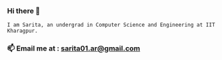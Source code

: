 ### Hi there 👋
    I am Sarita, an undergrad in Computer Science and Engineering at IIT Kharagpur.
<!--
**Sarita-Singh/Sarita-Singh** is a ✨ _special_ ✨ repository because its `README.md` (this file) appears on your GitHub profile.

Here are some ideas to get you started:

- 🔭 I’m currently working on ...
- 🌱 I’m currently learning ...
- 👯 I’m looking to collaborate on ...
- 🤔 I’m looking for help with ...
- 💬 Ask me about ...
- 😄 Pronouns: ...
- ⚡ Fun fact: ...
-->

### 📫 Email me at : sarita01.ar@gmail.com
